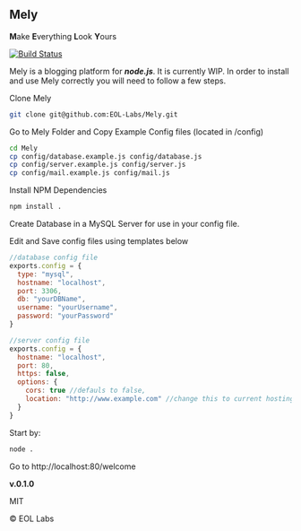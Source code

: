 ## Mely ##
<b>M</b>ake <b>E</b>verything <b>L</b>ook <b>Y</b>ours

[![Build Status](https://travis-ci.org/EOL-Labs/Mely.svg?branch=master)](https://travis-ci.org/EOL-Labs/Mely)

Mely is a blogging platform for ***node.js***. It is currently WIP. In order to install and use Mely correctly you will need to follow a few steps.

Clone Mely
```bash
git clone git@github.com:EOL-Labs/Mely.git
```

Go to Mely Folder and Copy Example Config files (located in /config)
```bash
cd Mely
cp config/database.example.js config/database.js
cp config/server.example.js config/server.js
cp config/mail.example.js config/mail.js
```

Install NPM Dependencies
```bash
npm install .
```

Create Database in a MySQL Server for use in your config file.

Edit and Save config files using templates below
```javascript
//database config file
exports.config = {
  type: "mysql",
  hostname: "localhost",
  port: 3306,
  db: "yourDBName",
  username: "yourUsername",
  password: "yourPassword"
}
```

```javascript
//server config file
exports.config = {
  hostname: "localhost",
  port: 80,
  https: false,
  options: {
    cors: true //defauls to false,
    location: "http://www.example.com" //change this to current hosting address if not using localhost if not comment out line
  }
}
```

Start by:
```bash
node .
```

Go to http://localhost:80/welcome


**v.0.1.0**

MIT

&copy; EOL Labs

